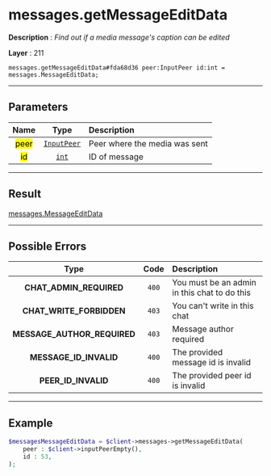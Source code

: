 # messages.getMessageEditData

**Description** : *Find out if a media message's caption can be edited*

**Layer** : 211

```tl
messages.getMessageEditData#fda68d36 peer:InputPeer id:int = messages.MessageEditData;
```

---

## Parameters

| Name | Type | Description |
| :---: | :---: | :--- |
| <mark>peer</mark> | [`InputPeer`](type/InputPeer) | Peer where the media was sent |
| <mark>id</mark> | [`int`](type/int) | ID of message |

---

## Result

[messages.MessageEditData](type/messages.MessageEditData)

---

## Possible Errors

| Type | Code | Description |
| :---: | :---: | :--- |
| **CHAT_ADMIN_REQUIRED** | `400` | You must be an admin in this chat to do this |
| **CHAT_WRITE_FORBIDDEN** | `403` | You can't write in this chat |
| **MESSAGE_AUTHOR_REQUIRED** | `403` | Message author required |
| **MESSAGE_ID_INVALID** | `400` | The provided message id is invalid |
| **PEER_ID_INVALID** | `400` | The provided peer id is invalid |

---

## Example

```php
$messagesMessageEditData = $client->messages->getMessageEditData(
	peer : $client->inputPeerEmpty(),
	id : 53,
);
```